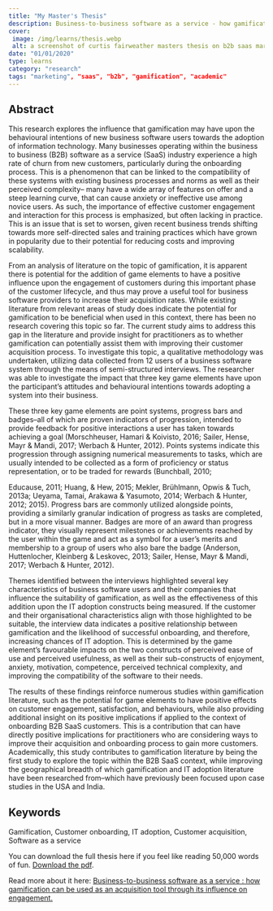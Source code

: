 ```yaml
---
title: "My Master's Thesis"
description: Business-to-business software as a service - how gamification can be used as an acquisition tool through its influence on engagement.
cover: 
 image: /img/learns/thesis.webp
 alt: a screenshot of curtis fairweather masters thesis on b2b saas marketing with gamification
date: "01/01/2020"
type: learns
category: "research"
tags: "marketing", "saas", "b2b", "gamification", "academic"
---
```

## Abstract
This research explores the influence that gamification may have upon the behavioural intentions of new business software users towards the adoption of information technology. Many businesses operating within the business to business (B2B) software as a service (SaaS) industry experience a high rate of churn from new customers, particularly during the onboarding process. This is a phenomenon that can be linked to the compatibility of these systems with existing business processes and norms as well as their perceived complexity– many have a wide array of features on offer and a steep learning curve, that can cause anxiety or ineffective use among novice users. As such, the importance of effective customer engagement and interaction for this process is emphasized, but often lacking in practice. This is an issue that is set to worsen, given recent business trends shifting towards more self-directed sales and training practices which have grown in popularity due to their potential for reducing costs and improving scalability.

From an analysis of literature on the topic of gamification, it is apparent there is potential for the addition of game elements to have a positive influence upon the engagement of customers during this important phase of the customer lifecycle, and thus may prove a useful tool for business software providers to increase their acquisition rates. While existing literature from relevant areas of study does indicate the potential for gamification to be beneficial when used in this context, there has been no research covering this topic so far. The current study aims to address this gap in the literature and provide insight for practitioners as to whether gamification can potentially assist them with improving their customer acquisition process. To investigate this topic, a qualitative methodology was undertaken, utilizing data collected from 12 users of a business software system through the means of semi-structured interviews. The researcher was able to investigate the impact that three key game elements have upon the participant’s attitudes and behavioural intentions towards adopting a system into their business.

These three key game elements are point systems, progress bars and badges–all of which are proven indicators of progression, intended to provide feedback for positive interactions a user has taken towards achieving a goal (Morschheuser, Hamari & Koivisto, 2016; Sailer, Hense, Mayr & Mandi, 2017; Werbach & Hunter, 2012). Points systems indicate this progression through assigning numerical measurements to tasks, which are usually intended to be collected as a form of proficiency or status representation, or to be traded for rewards (Bunchball, 2010;
 
Educause, 2011; Huang, & Hew, 2015; Mekler, Brühlmann, Opwis & Tuch, 2013a; Ueyama, Tamai, Arakawa & Yasumoto, 2014; Werbach & Hunter, 2012; 2015). Progress bars are commonly utilized alongside points, providing a similarly granular indication of progress as tasks are completed, but in a more visual manner. Badges are more of an award than progress indicator, they visually represent milestones or achievements reached by the user within the game and act as a symbol for a user’s merits and membership to a group of users who also bare the badge (Anderson, Huttenlocher, Kleinberg & Leskovec, 2013; Sailer, Hense, Mayr & Mandi, 2017; Werbach & Hunter, 2012).

Themes identified between the interviews highlighted several key characteristics of business software users and their companies that influence the suitability of gamification, as well as the effectiveness of this addition upon the IT adoption constructs being measured. If the customer and their organisational characteristics align with those highlighted to be suitable, the interview data indicates a positive relationship between gamification and the likelihood of successful onboarding, and therefore, increasing chances of IT adoption. This is determined by the game element’s favourable impacts on the two constructs of perceived ease of use and perceived usefulness, as well as their sub-constructs of enjoyment, anxiety, motivation, competence, perceived technical complexity, and improving the compatibility of the software to their needs.

The results of these findings reinforce numerous studies within gamification literature, such as the potential for game elements to have positive effects on customer engagement, satisfaction, and behaviours, while also providing additional insight on its positive implications if applied to the context of onboarding B2B SaaS customers. This is a contribution that can have directly positive implications for practitioners who are considering ways to improve their acquisition and onboarding process to gain more customers. Academically, this study contributes to gamification literature by being the first study to explore the topic within the B2B SaaS context, while improving the geographical breadth of which gamification and IT adoption literature have been researched from–which have previously been focused upon case studies in the USA and India.

## Keywords
Gamification, Customer onboarding, IT adoption, Customer acquisition, Software as a service

You can download the full thesis here if you feel like reading 50,000 words of fun. <a href="./files/thesis-b2b-saas-gamification.pdf" download="B2B-SaaS-Thesis-Curtis-2020.pdf">Download the pdf</a>.

Read more about it here: <a href="https://ir.canterbury.ac.nz/handle/10092/101138">Business-to-business software as a service : how gamification can be used as an acquisition tool through its influence on engagement.</a>